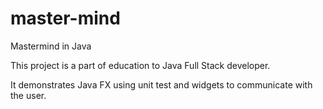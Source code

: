 # master-mind
Mastermind in Java

This project is a part of education to Java Full Stack developer.

It demonstrates Java FX using unit test and widgets to communicate with the user.
